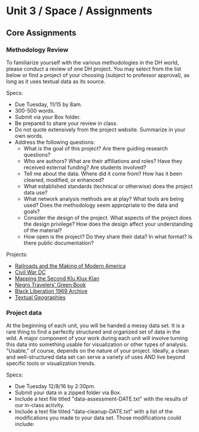 # Unit 3 / Space / Assignments

## Core Assignments

### Methodology Review
To familiarize yourself with the various methodologies in the DH world, please conduct a review of one DH project. You may select from the list below or find a project of your choosing (subject to professor approval), as long as it uses textual data as its source. 

Specs:
* Due Tuesday, 11/15 by 8am. 
* 300-500 words. 
* Submit via your Box folder. 
* Be prepared to share your review in class. 
* Do not quote extensively from the project website. Summarize in your own words.
* Address the following questions:
  * What is the goal of this project? Are there guiding research questions?
  * Who are authors? What are their affiliations and roles? Have they received external funding? Are students involved? 
  * Tell me about the data. Where did it come from? How has it been cleaned, modified, or enhanced? 
  * What established standards (technical or otherwise) does the project data use? 
  * What network analysis methods are at play? What tools are being used? Does the methodology seem appropriate to the data and goals?
  * Consider the design of the project. What aspects of the project does the design privilege? How does the design affect your understanding of the material? 
  * How open is the project? Do they share their data? In what format? Is there public documentation?
 
Projects:
* [Railroads and the Making of Modern America](http://railroads.unl.edu/)
* [Civil War DC](http://civilwardc.org/)
* [Mapping the Second Klu Klux Klan](https://labs.library.vcu.edu/klan/)
* [Negro Travelers’ Green Book](http://library.sc.edu/digital/collections/greenbookmap.html)
* [Black Liberation 1969 Archive](http://blacklib1969.swarthmore.edu/neatline/show/sit-in-map)
* [Textual Geographies](http://txtgeo.net/)


### Project data 
At the beginning of each unit, you will be handed a messy data set. It is a rare thing to find a perfectly structured and organized set of data in the wild. A major component of your work during each unit will involve turning this data into something usable for visualization or other types of analysis. "Usable," of course, depends on the nature of your project. Ideally, a clean and well-structured data set can serve a variety of uses AND live beyond specific tools or visualization trends. 

Specs: 
* Due Tuesday 12/8/16 by 2:30pm.
* Submit your data in a zipped folder via Box.
* Include a text file titled "data-assessment-DATE.txt" with the results of our in-class activity. 
* Include a text file titled "data-cleanup-DATE.txt" with a list of the modifications you made to your data set. Those modifications could include:
